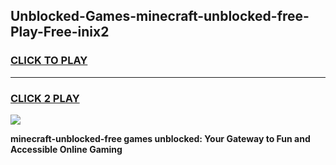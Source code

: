 
## Unblocked-Games-minecraft-unblocked-free-Play-Free-inix2
<h3>
<a href="https://premium76.site?title=minecraft-unblocked-free&ref=10A">CLICK TO PLAY</a></h3>
<hr>

<h3>
<a href="https://premium76.site?title=minecraft-unblocked-free&ref=10A">CLICK 2 PLAY</a>
  
</h3>

<a href="https://premium76.site?title=minecraft-unblocked-free&ref=10A"><img src="https://clearcache.store/games.png"></a>


**minecraft-unblocked-free games unblocked: Your Gateway to Fun and Accessible Online Gaming**

